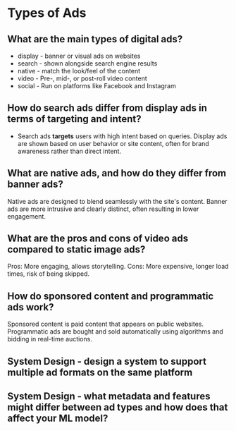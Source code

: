 # Types of Ads

## What are the main types of digital ads?
* display - banner or visual ads on websites
* search - shown alongside search engine results
* native - match the look/feel of the content
* video - Pre-, mid-, or post-roll video content
* social - Run on platforms like Facebook and Instagram

## How do search ads differ from display ads in terms of targeting and intent?
* Search ads **targets** users with high intent based on queries. Display ads are shown based on user behavior or site content, often for brand awareness rather than direct intent.

## What are native ads, and how do they differ from banner ads?
Native ads are designed to blend seamlessly with the site's content. Banner ads are more intrusive and clearly distinct, often resulting in lower engagement.

## What are the pros and cons of video ads compared to static image ads?
Pros: More engaging, allows storytelling.
Cons: More expensive, longer load times, risk of being skipped.

## How do sponsored content and programmatic ads work?
Sponsored content is paid content that appears on public websites. Programmatic ads are bought and sold automatically using algorithms and bidding in real-time auctions.

## System Design - design a system to support multiple ad formats on the same platform

## System Design - what metadata and features might differ between ad types and how does that affect your ML model? 